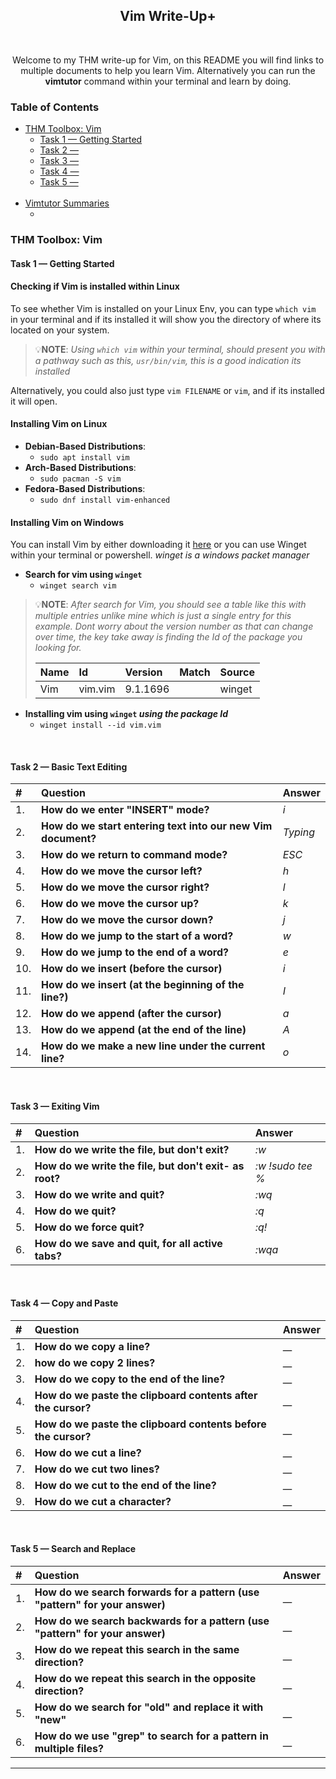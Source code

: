 <div align="center">
    <h2>
        <strong>Vim Write-Up+</strong>
    </h2>
    <br>
    <p>
        Welcome to my THM write-up for Vim, on this README you will find links to multiple documents to help you learn Vim. Alternatively you can run the <strong>vimtutor</strong> command within your terminal and learn by doing.
    </p>
</div>

### Table of Contents

<ul>
    <li>
        <a href="#THM-Toolbox-Vim">THM Toolbox: Vim</a>
        <ul>
            <li>
                <a href="#task-1--getting-started">Task 1 &mdash; Getting Started</a></li>
            <li><a href="#task-2--">Task 2 &mdash;</a></li>
            <li><a href="#task-3--">Task 3 &mdash;</a></li>
            <li><a href="#task-4--">Task 4 &mdash;</a></li>
            <li><a href="#task-5--">Task 5 &mdash;</a></li>
        </ul>
    </li>
    <br>
    <li>
        <a href="#vimtutor-summaries">Vimtutor Summaries</a>
        <ul>
            <li><a href="#"></a></li>
        </ul>
    </li>
</ul>


### THM Toolbox: Vim

#### **Task 1** &mdash; Getting Started
#### Checking if Vim is installed within **Linux**
To see whether Vim is installed on your Linux Env, you can type `which vim` in your terminal and if its installed it will show you the directory of where its located on your system. 

> 💡**NOTE**: _Using `which vim` within your terminal, should present you with a pathway such as this, `usr/bin/vim`, this is a good indication its installed_ 

Alternatively, you could also just type `vim FILENAME` or `vim`, and if its installed it will open.

#### Installing Vim on **Linux**

- **Debian-Based Distributions**:
    - `sudo apt install vim`
- **Arch-Based Distributions**:
    - `sudo pacman -S vim`
- **Fedora-Based Distributions**:
    - `sudo dnf install vim-enhanced`

#### Installing Vim on **Windows**

You can install Vim by either downloading it [here](https://www.vim.org/download.php#pc "Link to download the Vim installer for Windows") or you can use Winget within your terminal or powershell. _winget is a windows packet manager_

- **Search for vim using `winget`**
    - `winget search vim`

> 💡**NOTE**: _After search for Vim, you should see a table like this with multiple entries unlike mine which is just a single entry for this example. Dont worry about the version number as that can change over time, the key take away is finding the Id of the package you looking for._
>
> |Name|Id|Version|Match|Source|
> |:---|:---|:---|:---|:---|
> |Vim|vim.vim|9.1.1696||winget|


- **Installing vim using `winget` _using the package Id_**
    - `winget install --id vim.vim` 

<br>

#### **Task 2 &mdash; Basic Text Editing**

|#|Question|Answer|
|:---|:---|:---|
|1.|**How do we enter "INSERT" mode?**|_i_|
|2.|**How do we start entering text into our new Vim document?**|_Typing_|
|3.|**How do we return to command mode?**|_ESC_|
|4.|**How do we move the cursor left?**|_h_|
|5.|**How do we move the cursor right?**|_l_|
|6.|**How do we move the cursor up?**|_k_|
|7.|**How do we move the cursor down?**|_j_|
|8.|**How do we jump to the start of a word?**|_w_|
|9.|**How do we jump to the end of a word?**|_e_|
|10.|**How do we insert (before the cursor)**|_i_|
|11.|**How do we insert (at the beginning of the line?)**|_I_|
|12.|**How do we append (after the cursor)**|_a_|
|13.|**How do we append (at the end of the line)**|_A_|
|14.|**How do we make a new line under the current line?**|_o_|

<br>

#### **Task 3** &mdash; Exiting Vim

|#|Question|Answer|
|:---|:---|:---|
|1.|**How do we write the file, but don't exit?**|_:w_|
|2.|**How do we write the file, but don't exit- as root?**|_:w !sudo tee %_|
|3.|**How do we write and quit?**|_:wq_|
|4.|**How do we quit?**|_:q_|
|5.|**How do we force quit?**|_:q!_|
|6.|**How do we save and quit, for all active tabs?**|_:wqa_|

<br>

#### **Task 4** &mdash; Copy and Paste

|#|Question|Answer|
|:---|:---|:---|
|1.|**How do we copy a line?**|__|
|2.|**how do we copy 2 lines?**|__|
|3.|**How do we copy to the end of the line?**|__|
|4.|**How do we paste the clipboard contents after the cursor?**|__|
|5.|**How do we paste the clipboard contents before the cursor?**|__|
|6.|**How do we cut a line?**|__|
|7.|**How do we cut two lines?**|__|
|8.|**How do we cut to the end of the line?**|__|
|9.|**How do we cut a character?**|__|

<br>

#### **Task 5** &mdash; Search and Replace

|#|Question|Answer|
|:---|:---|:---|
|1.|**How do we search forwards for a pattern (use "pattern" for your answer)**|__|
|2.|**How do we search backwards for a pattern (use "pattern" for your answer)**|__|
|3.|**How do we repeat this search in the same direction?**|__|
|4.|**How do we repeat this search in the opposite direction?**|__|
|5.|**How do we search for "old" and replace it with "new"**|__|
|6.|**How do we use "grep" to search for a pattern in multiple files?**|__|

<hr>
